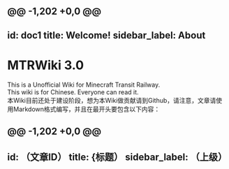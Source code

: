 @@ -1,202 +0,0 @@
---
id: doc1
title: Welcome!
sidebar_label: About
---

# MTRWiki 3.0
This is a Unofficial Wiki for Minecraft Transit Railway.  
This wiki is for Chinese. Everyone can read it.  
本Wiki目前还处于建设阶段，想为本Wiki做贡献请到Github，请注意，文章请使用Markdown格式编写，并且在最开头要包含以下内容：

@@ -1,202 +0,0 @@
---
id: （文章ID）
title: {标题）
sidebar_label: （上级）
---

